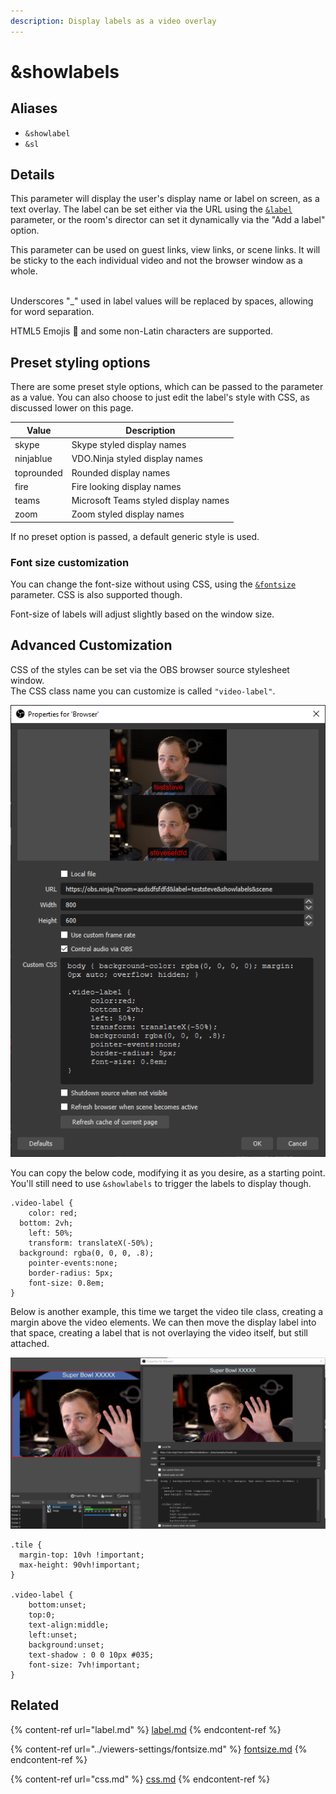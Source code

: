 ```yaml
---
description: Display labels as a video overlay
---
```


# \&showlabels

## Aliases

* `&showlabel`
* `&sl`

## Details

This parameter will display the user's display name or label on screen, as a text overlay.  The label can be set either via the URL using the [`&label`](label.md) parameter, or the room's director can set it dynamically via the "Add a label" option. &#x20;

This parameter can be used on guest links, view links, or scene links. It will be sticky to the each individual video and not the browser window as a whole.

\
Underscores "\_" used in label values will be replaced by spaces, allowing for word separation.

HTML5 Emojis 🎈 and some non-Latin characters are supported.&#x20;

## Preset styling options

There are some preset style options, which can be passed to the parameter as a value. You can also choose to just edit the label's style with CSS, as discussed lower on this page.

| Value      | Description                          |
| ---------- | ------------------------------------ |
| skype      | Skype styled display names           |
| ninjablue  | VDO.Ninja styled display names       |
| toprounded | Rounded display names                |
| fire       | Fire looking display names           |
| teams      | Microsoft Teams styled display names |
| zoom       | Zoom styled display names            |

If no preset option is passed, a default generic style is used.

### Font size customization

You can change the font-size without using CSS, using the [`&fontsize`](../viewers-settings/fontsize.md) parameter. CSS is also supported though.

Font-size of labels will adjust slightly based on the window size.

## Advanced Customization

CSS of the styles can be set via the OBS browser source stylesheet window.\
The CSS class name you can customize is called `"video-label"`.

![An example of how to set a custom CSS style for labels](<../.gitbook/assets/image (16).png>)

You can copy the below code, modifying it as you desire, as a starting point. You'll still need to use `&showlabels` to trigger the labels to display though.

```
.video-label {
	color: red;
  bottom: 2vh;
	left: 50%;
	transform: translateX(-50%);
  background: rgba(0, 0, 0, .8);
	pointer-events:none;
	border-radius: 5px;
	font-size: 0.8em;
}
```

Below is another example, this time we target the video tile class, creating a margin above the video elements.  We can then move the display label into that space, creating a label that is not overlaying the video itself, but still attached.

![We can paste the CSS code directly into the OBS browser source, or we can host the style in a file and access it via the \&css parameter](<../.gitbook/assets/image (41).png>)

```
.tile {
  margin-top: 10vh !important;
  max-height: 90vh!important;
}

.video-label {
	bottom:unset;
	top:0;
	text-align:middle;
	left:unset;
	background:unset;
	text-shadow : 0 0 10px #035;
	font-size: 7vh!important;
}
```

## Related

{% content-ref url="label.md" %}
[label.md](label.md)
{% endcontent-ref %}

{% content-ref url="../viewers-settings/fontsize.md" %}
[fontsize.md](../viewers-settings/fontsize.md)
{% endcontent-ref %}

{% content-ref url="css.md" %}
[css.md](css.md)
{% endcontent-ref %}
